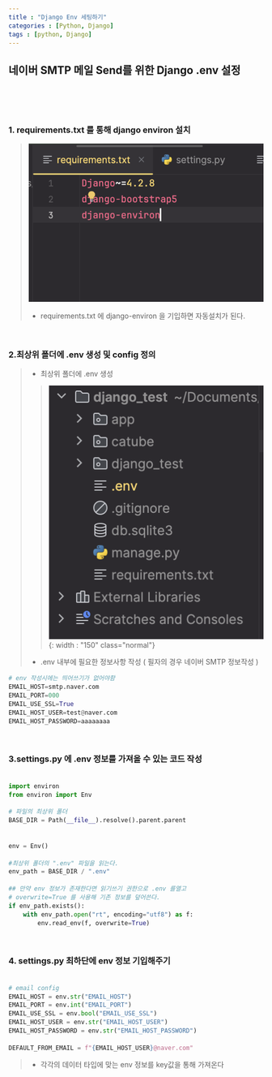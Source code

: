 ```yaml
---
title : "Django Env 세팅하기"
categories : [Python, Django]
tags : [python, Django]
---
```



## 네이버 SMTP 메일 Send를 위한 Django .env 설정


<br/>
<br/>
<br/>


### 1. requirements.txt 를 통해 django environ 설치
> ![content image](/assets/img/23-12-28_post/9.png)
> - requirements.txt 에 django-environ 을 기입하면 자동설치가 된다.

<br/>


### 2.최상위 폴더에 .env 생성 및 config 정의
>  - 최상위 폴더에 .env 생성
>> ![content image](/assets/img/23-12-28_post/7.png){: width : "150" class="normal"}
>  - .env 내부에 필요한 정보사항 작성 ( 필자의 경우 네이버 SMTP 정보작성 )

```python
# env 작성시에는 띄어쓰기가 없어야함
EMAIL_HOST=smtp.naver.com
EMAIL_PORT=000
EMAIL_USE_SSL=True
EMAIL_HOST_USER=test@naver.com
EMAIL_HOST_PASSWORD=aaaaaaaa
```
>


<br />      

### 3.settings.py 에 .env 정보를 가져올 수 있는 코드 작성
 
```python

import environ
from environ import Env

# 파일의 최상위 폴더
BASE_DIR = Path(__file__).resolve().parent.parent


env = Env()

#최상위 폴더의 ".env" 파일을 읽는다.
env_path = BASE_DIR / ".env"

## 만약 env 정보가 존재한다면 읽기쓰기 권한으로 .env 를열고 
# overwrite=True 를 사용해 기존 정보를 덮어쓴다.
if env_path.exists():
    with env_path.open("rt", encoding="utf8") as f:
        env.read_env(f, overwrite=True)

```
>
>


<br />

### 4. settings.py 최하단에 env 정보 기입해주기
```python

# email config
EMAIL_HOST = env.str("EMAIL_HOST")
EMAIL_PORT = env.int("EMAIL_PORT")
EMAIL_USE_SSL = env.bool("EMAIL_USE_SSL")
EMAIL_HOST_USER = env.str("EMAIL_HOST_USER")
EMAIL_HOST_PASSWORD = env.str("EMAIL_HOST_PASSWORD")

DEFAULT_FROM_EMAIL = f"{EMAIL_HOST_USER}@naver.com"
```
> - 각각의 데이터 타입에 맞는 env 정보를 key값을 통해 가져온다














